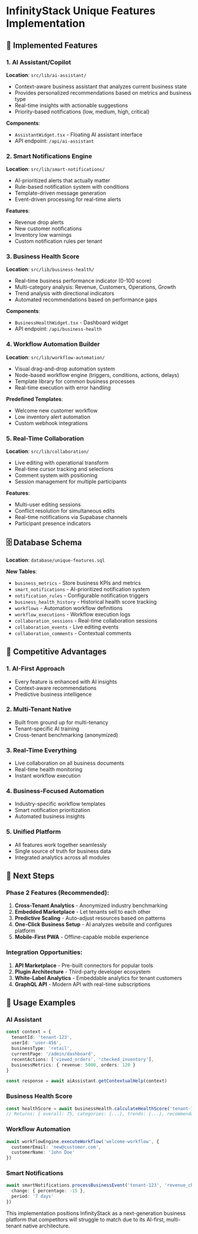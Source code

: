# InfinityStack Unique Features Implementation

## 🚀 Implemented Features

### 1. AI Assistant/Copilot
**Location**: `src/lib/ai-assistant/`
- Context-aware business assistant that analyzes current business state
- Provides personalized recommendations based on metrics and business type
- Real-time insights with actionable suggestions
- Priority-based notifications (low, medium, high, critical)

**Components**:
- `AssistantWidget.tsx` - Floating AI assistant interface
- API endpoint: `/api/ai-assistant`

### 2. Smart Notifications Engine
**Location**: `src/lib/smart-notifications/`
- AI-prioritized alerts that actually matter
- Rule-based notification system with conditions
- Template-driven message generation
- Event-driven processing for real-time alerts

**Features**:
- Revenue drop alerts
- New customer notifications  
- Inventory low warnings
- Custom notification rules per tenant

### 3. Business Health Score
**Location**: `src/lib/business-health/`
- Real-time business performance indicator (0-100 score)
- Multi-category analysis: Revenue, Customers, Operations, Growth
- Trend analysis with directional indicators
- Automated recommendations based on performance gaps

**Components**:
- `BusinessHealthWidget.tsx` - Dashboard widget
- API endpoint: `/api/business-health`

### 4. Workflow Automation Builder
**Location**: `src/lib/workflow-automation/`
- Visual drag-and-drop automation system
- Node-based workflow engine (triggers, conditions, actions, delays)
- Template library for common business processes
- Real-time execution with error handling

**Predefined Templates**:
- Welcome new customer workflow
- Low inventory alert automation
- Custom webhook integrations

### 5. Real-Time Collaboration
**Location**: `src/lib/collaboration/`
- Live editing with operational transform
- Real-time cursor tracking and selections
- Comment system with positioning
- Session management for multiple participants

**Features**:
- Multi-user editing sessions
- Conflict resolution for simultaneous edits
- Real-time notifications via Supabase channels
- Participant presence indicators

## 🗄️ Database Schema
**Location**: `database/unique-features.sql`

**New Tables**:
- `business_metrics` - Store business KPIs and metrics
- `smart_notifications` - AI-prioritized notification system
- `notification_rules` - Configurable notification triggers
- `business_health_history` - Historical health score tracking
- `workflows` - Automation workflow definitions
- `workflow_executions` - Workflow execution logs
- `collaboration_sessions` - Real-time collaboration sessions
- `collaboration_events` - Live editing events
- `collaboration_comments` - Contextual comments

## 🎯 Competitive Advantages

### 1. **AI-First Approach**
- Every feature is enhanced with AI insights
- Context-aware recommendations
- Predictive business intelligence

### 2. **Multi-Tenant Native**
- Built from ground up for multi-tenancy
- Tenant-specific AI training
- Cross-tenant benchmarking (anonymized)

### 3. **Real-Time Everything**
- Live collaboration on all business documents
- Real-time health monitoring
- Instant workflow execution

### 4. **Business-Focused Automation**
- Industry-specific workflow templates
- Smart notification prioritization
- Automated business insights

### 5. **Unified Platform**
- All features work together seamlessly
- Single source of truth for business data
- Integrated analytics across all modules

## 🚀 Next Steps

### Phase 2 Features (Recommended):
1. **Cross-Tenant Analytics** - Anonymized industry benchmarking
2. **Embedded Marketplace** - Let tenants sell to each other
3. **Predictive Scaling** - Auto-adjust resources based on patterns
4. **One-Click Business Setup** - AI analyzes website and configures platform
5. **Mobile-First PWA** - Offline-capable mobile experience

### Integration Opportunities:
1. **API Marketplace** - Pre-built connectors for popular tools
2. **Plugin Architecture** - Third-party developer ecosystem
3. **White-Label Analytics** - Embeddable analytics for tenant customers
4. **GraphQL API** - Modern API with real-time subscriptions

## 🔧 Usage Examples

### AI Assistant
```typescript
const context = {
  tenantId: 'tenant-123',
  userId: 'user-456', 
  businessType: 'retail',
  currentPage: '/admin/dashboard',
  recentActions: ['viewed_orders', 'checked_inventory'],
  businessMetrics: { revenue: 5000, orders: 120 }
}

const response = await aiAssistant.getContextualHelp(context)
```

### Business Health Score
```typescript
const healthScore = await businessHealth.calculateHealthScore('tenant-123')
// Returns: { overall: 75, categories: {...}, trends: {...}, recommendations: [...] }
```

### Workflow Automation
```typescript
await workflowEngine.executeWorkflow('welcome-workflow', {
  customerEmail: 'new@customer.com',
  customerName: 'John Doe'
})
```

### Smart Notifications
```typescript
await smartNotifications.processBusinessEvent('tenant-123', 'revenue_change', {
  change: { percentage: -15 },
  period: '7 days'
})
```

This implementation positions InfinityStack as a next-generation business platform that competitors will struggle to match due to its AI-first, multi-tenant native architecture.